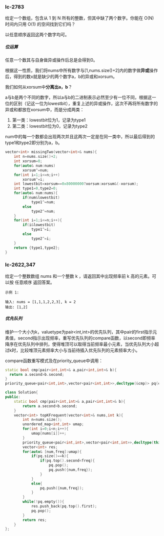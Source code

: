 ### lc-2783

给定一个数组，包含从 1 到 N 所有的整数，但其中缺了两个数字。你能在 O(N) 时间内只用 O(1) 的空间找到它们吗？

以任意顺序返回这两个数字均可。



##### 位运算

任意一个数其与自身做异或操作后总是会得到0。

根据这一性质，我们将nums中所有数字与[1,nums.size()+2]内的数字做**异或**操作后，得到的数x就是缺少的两个数字a，b的异或和xorsum。

我们如何从xorsum中**分离出a，b**？

a与b是两个不同的数字，所以a与b的二进制表示必然至少有一位不同，根据这一位的区别（记这一位为lowestbit），重复上述的异或操作，这次不再将所有数字的异或和都放在xorsum中，而是分成两类：

1. 第一类：lowestbit位为1，记录为type1
2. 第二类：lowestbit位为0，记录为type2

num中的每一个数都会出现两次并且这两次一定是在同一类中，所以最后得到的type1和type2即分别为a，b。



```c++
vector<int> missingTwo(vector<int>& nums){
	int n=nums.size()+2;
	int xorsum=0;
	for(auto& num:nums)
		xorsum^=num;
	for(int i=1;i<=n;i++)
		xorsum^=i;
	int lowestbit=xorsum==0x80000000?xorsum:xorsum&(-xorsum);
	int type1=0,type2=0;
	for(auto& num:nums){
		if(num&lowestbit)
			type1^=num;
		else
			type2^=num;
	}
	for(int i=1;i<=n;i++){
		if(i&lowestbit)
			type1^=i;
		else
			type2^=i;
	}
	return {type1,type2};
}
```



### lc-2622,347

给定一个整数数组 nums 和一个整数 k ，请返回其中出现频率前 k 高的元素。可以按 任意顺序 返回答案。

 

```
示例 1:

输入: nums = [1,1,1,2,2,3], k = 2
输出: [1,2]
```



##### 优先队列

维护一个大小为k，valuetype为pair<int,int>的优先队列，其中pair的first指示元素值，second指示出现频率，重写优先队列的compare函数，以second即频率降序在优先队列中排列，使得堆顶可以取得当前频率最小元素，当优先队列大小超过k时，比较堆顶元素频率大小与当前待插入优先队列的元素频率大小。



compare函数重写模式及在priority_queue中调用：

```c++
static bool cmp(pair<int,int>& a,pair<int,int>& b){
  return a.second>b.second;
}
priority_queue<pair<int,int>,vector<pair<int,int>>,decltype(&cmp)> pq(cmp);
```



```c++
class Solution{
public:
	static bool cmp(pair<int,int>& a,pair<int,int>& b){
		return a.second>b.second;
	}
	vector<int> topKFrequent(vector<int>& nums,int k){
		int n=nums.size();
		unordered_map<int,int> umap;
		for(int i=0;i<n;i++){
			umap[nums[i]]++;
		}
		priority_queue<pair<int,int>,vector<pair<int,int>>,decltype(this->cmp)> pq(cmp);
		vector<int> res;
		for(auto& [num,freq]:umap){
			if(pq.size()==k){
				if(pq.top().second<freq){
					pq.pop();
					pq.push({num,freq});
				}
			}
			else{
				pq.push({num,freq});
			}
		}
		while(!pq.empty()){
			res.push_back(pq.top().first);
			pq.pop();
		}
		return res;
	}
};
```

